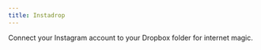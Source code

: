 ```yaml
---
title: Instadrop
---
```

<p>Connect your Instagram account to your Dropbox folder for internet magic.</p>
